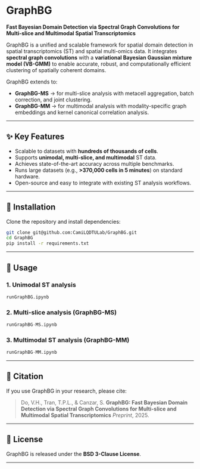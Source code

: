 # GraphBG

**Fast Bayesian Domain Detection via Spectral Graph Convolutions for Multi-slice and Multimodal Spatial Transcriptomics**

GraphBG is a unified and scalable framework for spatial domain detection in spatial transcriptomics (ST) and spatial multi-omics data.
It integrates **spectral graph convolutions** with a **variational Bayesian Gaussian mixture model (VB-GMM)** to enable accurate, robust, and computationally efficient clustering of spatially coherent domains.

GraphBG extends to:

* **GraphBG-MS** → for multi-slice analysis with metacell aggregation, batch correction, and joint clustering.
* **GraphBG-MM** → for multimodal analysis with modality-specific graph embeddings and kernel canonical correlation analysis.

---

## ✨ Key Features

* Scalable to datasets with **hundreds of thousands of cells**.
* Supports **unimodal, multi-slice, and multimodal** ST data.
* Achieves state-of-the-art accuracy across multiple benchmarks.
* Runs large datasets (e.g., **>370,000 cells in 5 minutes**) on standard hardware.
* Open-source and easy to integrate with existing ST analysis workflows.

---

## 🚀 Installation

Clone the repository and install dependencies:

```bash
git clone git@github.com:CamiLQDTULab/GraphBG.git
cd GraphBG
pip install -r requirements.txt
```

---

## 📘 Usage

### 1. Unimodal ST analysis

```python
runGraphBG.ipynb
```

### 2. Multi-slice analysis (GraphBG-MS)

```python
runGraphBG-MS.ipynb
```

### 3. Multimodal ST analysis (GraphBG-MM)

```python
runGraphBG-MM.ipynb
```

---


## 🔗 Citation

If you use GraphBG in your research, please cite:

> Do, V.H., Tran, T.P.L., & Canzar, S.
> **GraphBG: Fast Bayesian Domain Detection via Spectral Graph Convolutions for Multi-slice and Multimodal Spatial Transcriptomics**
> *Preprint*, 2025.

---

## 📜 License

GraphBG is released under the **BSD 3-Clause License**.

---
